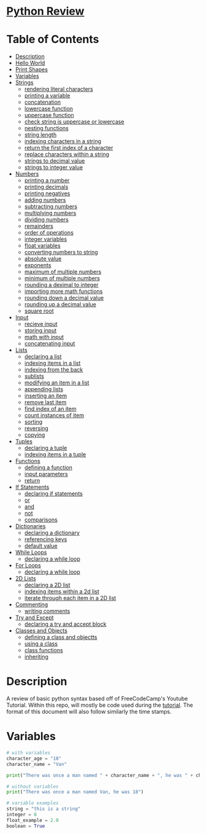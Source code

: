 # [Python Review](https://www.youtube.com/watch?v=rfscVS0vtbw)

Table of Contents
=================

   * [Description](#description)
   * [Hello World](#hello-world)
   * [Print Shapes](#print-shapes)
   * [Variables](#variables)
   * [Strings](#strings)
      * [rendering literal characters]()
      * [printing a variable]()
      * [concatenation]()
      * [lowercase function]()
      * [uppercase function]()
      * [check string is uppercase or lowercase]()
      * [nesting functions]()
      * [string length]()
      * [indexing characters in a string]()
      * [return the first index of a character]()
      * [replace characters within a string]()
      * [strings to decimal value]()
      * [strings to integer value]()
   * [Numbers](#numbers)
      * [printing a number]()
      * [printing decimals]()
      * [printing negatives]()
      * [adding numbers]()
      * [subtracting numbers]()
      * [multiplying numbers]()
      * [dividing numbers]()
      * [remainders]()
      * [order of operations]()
      * [integer variables]()
      * [float variables]()
      * [converting numbers to string]()
      * [absolute value]()
      * [exponents]()
      * [maximum of multiple numbers]()
      * [minimum of multiple numbers]()
      * [rounding a deximal to integer]()
      * [importing more math functions]()
      * [rounding down a decimal value]()
      * [rounding up a decimal value]()
      * [square root]()
   * [Input](#input)
      * [recieve input]()
      * [storing input]()
      * [math with input]()
      * [concatenating input]()
   * [Lists](#lists)
      * [declaring a list]()
      * [indexing items in a list]()
      * [indexing from the back]()
      * [sublists]()
      * [modifying an item in a list]()
      * [appending lists]()
      * [inserting an item]()
      * [remove last item]()
      * [find index of an item]()
      * [count instances of item]()
      * [sorting]()
      * [reversing]()
      * [copying]()
   * [Tuples](#tuples)
      * [declaring a tuple]()
      * [indexing items in a tuple]()
   * [Functions](#functions)
      * [defining a function]()
      * [input parameters]()
      * [return]()
   * [If Statements](#if-statements)
      * [declaring if statements]()
      * [or]()
      * [and]()
      * [not]()
      * [comparisons]()
   * [Dictionaries](#dictionaries)
      * [declaring a dictionary]()
      * [referencing keys]()
      * [default value]()
   * [While Loops](#while-loops)
      * [declaring a while loop]()
   * [For Loops](#for-loops)
      * [declaring a while loop]()
   * [2D Lists](#2d-lists)
      * [declaring a 2D list]()
      * [indexing items within a 2d list]()
      * [iterate through each item in a 2D list]()
   * [Commenting](#commenting)
      * [writing comments]()
   * [Try and Except](#try-and-except)
      * [declaring a try and accept block]()
   * [Classes and Objects](#classes-and-objects)
      * [defining a class and objectts]()
      * [using a class]()
      * [class functions]()
      * [inheriting]()


# Description

A review of basic python syntax based off of FreeCodeCamp's Youtube Tutorial. Within this repo, will mostly be code used during the [tutorial](https://www.youtube.com/watch?v=rfscVS0vtbw). The format of this document will also follow similarly the time stamps.

# Variables

```python
# with variables
character_age = "18"
character_name = "Van"

print("There was once a man named " + character_name + ", he was " + character_age)

# without variables
print("There was once a man named Van, he was 18")

# variable examples
string = "this is a string"
integer = 8
float_example = 2.0
boolean = True
```
